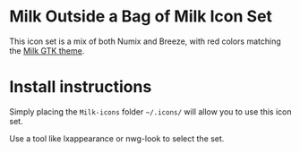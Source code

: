 # Milk Outside a Bag of Milk Icon Set
This icon set is a mix of both Numix and Breeze, with red colors matching the [Milk GTK theme](https://github.com/Kiaryy/Milk-Outside-a-Bag-GTK-Theme).
# Install instructions
Simply placing the `Milk-icons` folder `~/.icons/` will allow you to use this icon set.

Use a tool like lxappearance or nwg-look to select the set.